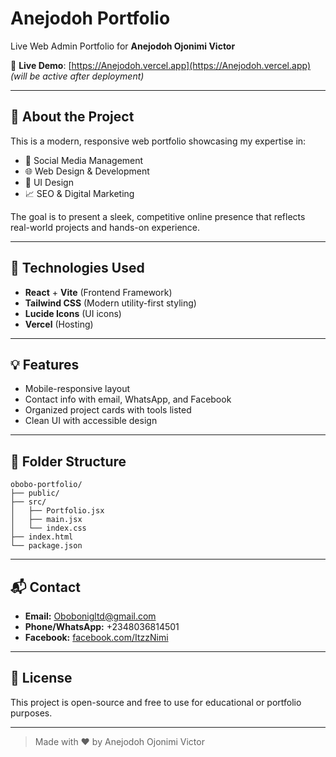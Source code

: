 # Anejodoh Portfolio

Live Web Admin Portfolio for **Anejodoh Ojonimi Victor**

🔗 **Live Demo**: [https://Anejodoh.vercel.app](https://Anejodoh.vercel.app) *(will be active after deployment)*

---

## 📌 About the Project
This is a modern, responsive web portfolio showcasing my expertise in:
- 🔧 Social Media Management
- 🌐 Web Design & Development
- 🎨 UI Design
- 📈 SEO & Digital Marketing

The goal is to present a sleek, competitive online presence that reflects real-world projects and hands-on experience.

---

## 🚀 Technologies Used
- **React** + **Vite** (Frontend Framework)
- **Tailwind CSS** (Modern utility-first styling)
- **Lucide Icons** (UI icons)
- **Vercel** (Hosting)

---

## 💡 Features
- Mobile-responsive layout
- Contact info with email, WhatsApp, and Facebook
- Organized project cards with tools listed
- Clean UI with accessible design

---

## 📁 Folder Structure
```
obobo-portfolio/
├── public/
├── src/
│   ├── Portfolio.jsx
│   ├── main.jsx
│   └── index.css
├── index.html
└── package.json
```

---

## 📬 Contact
- **Email:** Obobonigltd@gmail.com
- **Phone/WhatsApp:** +2348036814501
- **Facebook:** [facebook.com/ItzzNimi](https://facebook.com/ItzzNimi)

---

## 📝 License
This project is open-source and free to use for educational or portfolio purposes.

---

> Made with ❤️ by Anejodoh Ojonimi Victor
